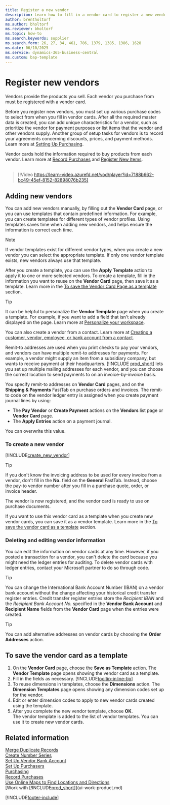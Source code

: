 ```yaml
---
title: Register a new vendor
description: Learn how to fill in a vendor card to register a new vendor or supplier, and how to save vendor cards as templates.
author: brentholtorf
ms.author: bholtorf
ms.reviewer: bholtorf
ms.topic: how-to
ms.search.keywords: supplier
ms.search.form: 26, 27, 34, 461, 786, 1379, 1385, 1386, 1628
ms.date: 06/10/2025
ms.service: dynamics-365-business-central
ms.custom: bap-template
---
```

# Register new vendors

Vendors provide the products you sell. Each vendor you purchase from must be registered with a vendor card.

Before you register new vendors, you must set up various purchase codes to select from when you fill in vendor cards. After all the required master data is created, you can add unique characteristics for a vendor, such as prioritize the vendor for payment purposes or list items that the vendor and other vendors supply. Another group of setup tasks for vendors is to record your agreements concerning discounts, prices, and payment methods. Learn more at [Setting Up Purchasing](purchasing-setup-purchasing.md).

Vendor cards hold the information required to buy products from each vendor. Learn more at [Record Purchases](purchasing-how-record-purchases.md) and [Register New Items](inventory-how-register-new-items.md).
<br /><br />  

> [!Video https://learn-video.azurefd.net/vod/player?id=7188b662-bc49-45ef-8152-82898076b235]

## Adding new vendors

You can add new vendors manually, by filling out the **Vendor Card** page, or you can use templates that contain predefined information. For example, you can create templates for different types of vendor profiles. Using templates saves time when adding new vendors, and helps ensure the information is correct each time.

> [!NOTE]  
> If vendor templates exist for different vendor types, when you create a new vendor you can select the appropriate template. If only one vendor template exists, new vendors always use that template.

After you create a template, you can use the **Apply Template** action to apply it to one or more selected vendors. To create a template, fill in the information you want to reuse on the **Vendor Card** page, then save it as a template. Learn more in the [To save the Vendor Card Page as a template](purchasing-how-register-new-vendors.md#to-save-the-vendor-card-as-a-template) section.

> [!TIP]
> It can be helpful to personalize the **Vendor Template** page when you create a template. For example, if you want to add a field that isn't already displayed on the page. Learn more at [Personalize your workspace](/dynamics365/business-central/ui-personalization-user#start-personalizing-by-using-the-personalization-mode).

You can also create a vendor from a contact. Learn more at [Creating a customer, vendor, employee, or bank account from a contact](marketing-create-contact-companies.md#create-a-customer-vendor-employee-or-bank-account-from-a-contact).

Remit-to addresses are used when you print checks to pay your vendors, and vendors can have multiple remit-to addresses for payments. For example, a vendor might supply an item from a subsidiary company, but wants to receive payment at their headquarters. [!INCLUDE [prod_short](includes/prod_short.md)] lets you set up multiple mailing addresses for each vendor, and you can choose the correct location to send payments to on an invoice-by-invoice basis.

You specify remit-to addresses on **Vendor Card** pages, and on the **Shipping & Payments** FastTab on purchase orders and invoices. The remit-to code on the vendor ledger entry is assigned when you create payment journal lines by using:

* The **Pay Vendor** or **Create Payment** actions on the **Vendors** list page or **Vendor Card** page.
* The **Apply Entries** action on a payment journal.

You can overwrite this value.

### To create a new vendor

[!INCLUDE[create_new_vendor](includes/create_new_vendor.md)]

> [!TIP]  
> If you don't know the invoicing address to be used for every invoice from a vendor, don't fill in the **No.** field on the **General** FastTab. Instead, choose the pay-to vendor number after you fill in a purchase quote, order, or invoice header.

The vendor is now registered, and the vendor card is ready to use on purchase documents.

If you want to use this vendor card as a template when you create new vendor cards, you can save it as a vendor template. Learn more in the [To save the vendor card as a template](#to-save-the-vendor-card-as-a-template) section.

### Deleting and editing vendor information

You can edit the information on vendor cards at any time. However, if you posted a transaction for a vendor, you can't delete the card because you might need the ledger entries for auditing. To delete vendor cards with ledger entries, contact your Microsoft partner to do so through code.

> [!TIP]
> You can change the International Bank Account Number (IBAN) on a vendor bank account without the change affecting your historical credit transfer register entries. Credit transfer register entries store the *Recipient IBAN* and the *Recipient Bank Account No.* specified in the **Vendor Bank Account** and **Recipient Name** fields from the **Vendor Card** page when the entries were created.

> [!TIP]
> You can add alternative addresses on vendor cards by choosing the **Order Addresses** action.

## To save the vendor card as a template

1. On the **Vendor Card** page, choose the **Save as Template** action. The **Vendor Template** page opens showing the vendor card as a template.
2. Fill in the fields as necessary. [!INCLUDE[tooltip-inline-tip](includes/tooltip-inline-tip_md.md)]
3. To reuse dimensions in templates, choose the **Dimensions** action. The **Dimension Templates** page opens showing any dimension codes set up for the vendor.
4. Edit or enter dimension codes to apply to new vendor cards created using the template.
5. After you complete the new vendor template, choose **OK**.  
   The vendor template is added to the list of vendor templates. You can use it to create new vendor cards.

## Related information

[Merge Duplicate Records](sales-how-merge-duplicate-records.md)  
[Create Number Series](ui-create-number-series.md)  
[Set Up Vendor Bank Account](purchasing-how-set-up-vendors-bank-accounts.md)  
[Set Up Purchasers](purchasing-how-setup-purchasers.md)  
[Purchasing](purchasing-manage-purchasing.md)  
[Record Purchases](purchasing-how-record-purchases.md)  
[Use Online Maps to Find Locations and Directions](across-online-maps.md)  
[Work with [!INCLUDE[prod_short](includes/prod_short.md)]](ui-work-product.md)  

[!INCLUDE[footer-include](includes/footer-banner.md)]
